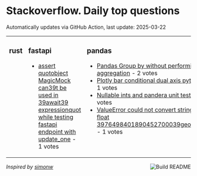 # Stackoverflow. Daily top questions 

Automatically updates via GitHub Action, last update: <!-- date starts -->2025-03-22<!-- date ends -->


<table><tr><td valign="top" width="33%">

### rust
<!-- rust starts -->

<!-- rust ends -->
</td><td valign="top" width="34%">


### fastapi
<!-- fastapi starts -->
* [assert quotobject MagicMock can39t be used in 39await39 expressionquot while testing fastapi endpoint with update_one](https://stackoverflow.com/questions/79526492/assert-object-magicmock-cant-be-used-in-await-expression-while-testing-fast) - 1 votes
<!-- fastapi ends -->
</td><td valign="top" width="34%">


### pandas
<!-- pandas starts -->
* [Pandas Group by without performing aggregation](https://stackoverflow.com/questions/79526398/pandas-group-by-without-performing-aggregation) - 2 votes
* [Plotly bar conditional dual axis python](https://stackoverflow.com/questions/79525802/plotly-bar-conditional-dual-axis-python) - 1 votes
* [Nullable ints and pandera unit testing](https://stackoverflow.com/questions/79525541/nullable-ints-and-pandera-unit-testing) - 1 votes
* [ValueError could not convert string to float 3976498401890452700039geopandas](https://stackoverflow.com/questions/79525356/valueerror-could-not-convert-string-to-float-76-4984018-904527-000geopandas) - 1 votes
<!-- pandas ends -->
</td></tr></table>

<a href="https://github.com/hp0404/hp0404/actions"><img src="https://github.com/hp0404/hp0404/workflows/Build%20README/badge.svg" align="right" alt="Build README"></a> <p>*Inspired by  [simonw](https://github.com/simonw/simonw)*</p>
